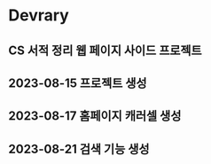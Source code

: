 # Devrary
## CS 서적 정리 웹 페이지 사이드 프로젝트

## 2023-08-15 프로젝트 생성

## 2023-08-17 홈페이지 캐러셀 생성

## 2023-08-21 검색 기능 생성